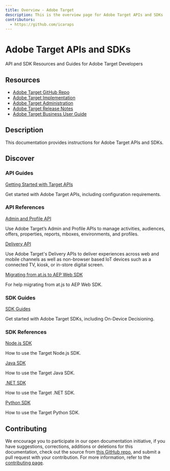 ```yaml
---
title: Overview - Adobe Target
description: This is the overview page for Adobe Target APIs and SDKs
contributors:
  - https://github.com/icaraps
---
```


<Hero slots="heading, text"/> 

# Adobe Target APIs and SDKs

API and SDK Resources and Guides for Adobe Target Developers
<!--Adobe Target APIs and SDKs offer limitless ways to integrate your most important customer data into key business processes.-->

<Resources slots="heading, links"/>

## Resources

* [Adobe Target GitHub Repo](https://github.com/AdobeDocs/target-developers)
* [Adobe Target Implementation](https://experienceleague.adobe.com/docs/target/using/implement-target/implementing-target.html)
* [Adobe Target Administration](https://experienceleague.adobe.com/docs/target/using/administer/administrating-target.html)
* [Adobe Target Release Notes](https://experienceleague.adobe.com/docs/target/using/release-notes/release-notes.html)
* [Adobe Target Business User Guide](https://experienceleague.adobe.com/docs/target/using/target-home.html)


## Description

This documentation provides instructions for Adobe Target APIs and SDKs.

## Discover 

<DiscoverBlock width="100%" slots="heading, link, text"/>

### API Guides

[Getting Started with Target APIs](api-guides/)
    
Get started with Adobe Target APIs, including configuration requirements.

<DiscoverBlock slots="heading, link, text"/> 

### API References

[Admin and Profile API](api/admin-api/) 

Use Adobe Target’s Admin and Profile APIs to manage activities, audiences, offers, properties, reports, mboxes, environments, and profiles.

<DiscoverBlock slots="link, text"/>

[Delivery API](api/delivery-api/)

Use Adobe Target's Delivery APIs to deliver experiences across web and mobile channels as well as non-browser based IoT devices such as a connected TV, kiosk, or in-store digital screen.

<DiscoverBlock slots="link, text"/>

[Migrating from at.js to AEP Web SDK](api-guides/migrating/)

For help migrating from at.js to AEP Web SDK.

<DiscoverBlock slots="heading, link, text"/>

### SDK Guides

[SDK Guides](sdk-guides/)

Get started with Adobe Target SDKs, including On-Device Decisioning.

<DiscoverBlock slots="heading, link, text"/> 

### SDK References

[Node.js SDK](sdk/node-js/)

How to use the Target Node.js SDK.

[Java SDK](sdk/java/)

How to use the Target Java SDK.

[.NET SDK](sdk/net/)

How to use the Target .NET SDK.

[Python SDK](sdk/python/)

How to use the Target Python SDK.

<DiscoverBlock width="100%" slots="heading, link, text"/>

## Contributing 

We encourage you to participate in our open documentation initiative, if you have suggestions, corrections, additions 
or deletions for this documentation, check out the source from [this GitHub repo](https://github.com/adobe/gatsby-theme-spectrum-example), and submit a pull 
request with your contribution. For more information, refer to the [contributing page](support/contribute/).
